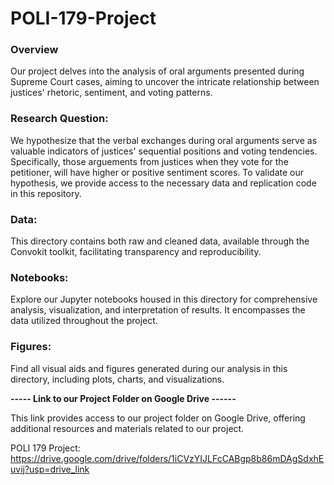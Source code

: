 # POLI-179-Project

### Overview 

Our project delves into the analysis of oral arguments presented during Supreme Court cases, aiming to uncover the intricate relationship between justices' rhetoric, sentiment, and voting patterns.

### Research Question:
We hypothesize that the verbal exchanges during oral arguments serve as valuable indicators of justices' sequential positions and voting tendencies. Specifically, those arguements from justices when they vote for the petitioner, will have higher or positive sentiment scores. To validate our hypothesis, we provide access to the necessary data and replication code in this repository.

### Data:
This directory contains both raw and cleaned data, available through the Convokit toolkit, facilitating transparency and reproducibility.

### Notebooks:
Explore our Jupyter notebooks housed in this directory for comprehensive analysis, visualization, and interpretation of results. It encompasses the data utilized throughout the project.

### Figures:
Find all visual aids and figures generated during our analysis in this directory, including plots, charts, and visualizations.



**----- Link to our Project Folder on Google Drive ------**

This link provides access to our project folder on Google Drive, offering additional resources and materials related to our project.

POLI 179 Project:  https://drive.google.com/drive/folders/1iCVzYIJLFcCABgp8b86mDAgSdxhEuvij?usp=drive_link 
